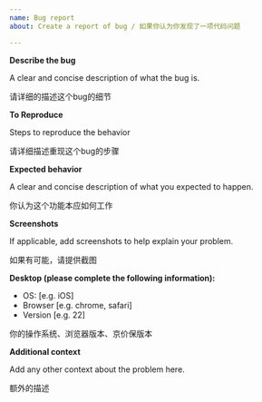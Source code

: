 ```yaml
---
name: Bug report
about: Create a report of bug / 如果你认为你发现了一项代码问题

---
```


**Describe the bug**

A clear and concise description of what the bug is.

请详细的描述这个bug的细节

**To Reproduce**

Steps to reproduce the behavior

请详细描述重现这个bug的步骤


**Expected behavior**

A clear and concise description of what you expected to happen.

你认为这个功能本应如何工作

**Screenshots**

If applicable, add screenshots to help explain your problem.

如果有可能，请提供截图

**Desktop (please complete the following information):**
 - OS: [e.g. iOS]
 - Browser [e.g. chrome, safari]
 - Version [e.g. 22]

你的操作系统、浏览器版本、京价保版本


**Additional context**

Add any other context about the problem here.

额外的描述
